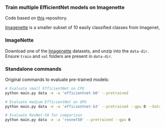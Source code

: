 ### Train multiple EfficientNet models on Imagenette

Code based on [this](https://github.com/lukemelas/EfficientNet-PyTorch) repository.

[Imagenette](https://github.com/fastai/imagenette) is a smaller subset of 10 easily classified classes from Imagenet,



### ImageNette

Download one of the [Imagenette](https://github.com/fastai/imagenette) datasets, and unzip into the `data-dir`. Ensure `train` and `val` folders are present in `data-dir`.


### Standalone commands

Original commands to evaluate pre-trained models: 
```bash
# Evaluate small EfficientNet on CPU
python main.py data -e -a 'efficientnet-b0' --pretrained 
```
```bash
# Evaluate medium EfficientNet on GPU
python main.py data -e -a 'efficientnet-b3' --pretrained --gpu 0 --batch-size 128
```
```bash
# Evaluate ResNet-50 for comparison
python main.py data -e -a 'resnet50' --pretrained --gpu 0
```
